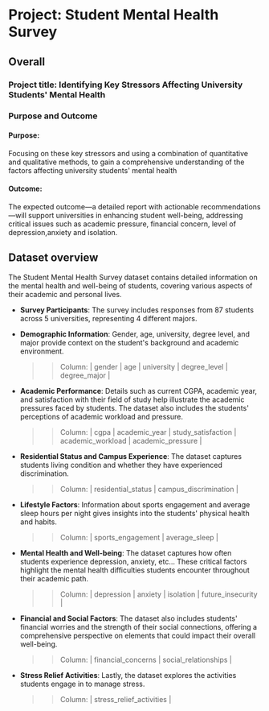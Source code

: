 # Project: Student Mental Health Survey

## Overall
### Project title: Identifying Key Stressors Affecting University Students' Mental Health
### Purpose and Outcome
  #### Purpose: 
  Focusing on these key stressors and using a combination of quantitative and qualitative methods, to gain a comprehensive understanding of the factors affecting university students' mental health
  #### Outcome: 
  The expected outcome—a detailed report with actionable recommendations—will support universities in enhancing student well-being, addressing critical issues such as academic pressure, financial concern, level of depression,anxiety and isolation.

## Dataset overview
The Student Mental Health Survey dataset contains detailed information on the mental health and well-being of students, covering various aspects of their academic and personal lives.

- **Survey Participants**: The survey includes responses from 87 students across 5 universities, representing 4 different majors.
- **Demographic Information**: Gender, age, university, degree level, and major provide context on the student's background and academic environment.
  >> Column: | gender | age | university | degree_level | degree_major |
  
- **Academic Performance**: Details such as current CGPA, academic year, and satisfaction with their field of study help illustrate the academic pressures faced by students. The dataset also includes the students' perceptions of academic workload and pressure.
  >> Column: | cgpa | academic_year | study_satisfaction | academic_workload | academic_pressure |
  
- **Residential Status and Campus Experience**: The dataset captures students living condition and whether they have experienced discrimination.
  >> Column: | residential_status | campus_discrimination |

- **Lifestyle Factors**: Information about sports engagement and average sleep hours per night gives insights into the students' physical health and habits.
  >> Column: | sports_engagement | average_sleep |
  
- **Mental Health and Well-being**: The dataset captures how often students experience depression, anxiety, etc... These critical factors highlight the mental health difficulties students encounter throughout their academic path.
  >> Column: | depression | anxiety | isolation | future_insecurity |

- **Financial and Social Factors**: The dataset also includes students' financial worries and the strength of their social connections, offering a comprehensive perspective on elements that could impact their overall well-being.
  >> Column: | financial_concerns | social_relationships | 

- **Stress Relief Activities**: Lastly, the dataset explores the activities students engage in to manage stress.
  >> Column: | stress_relief_activities |
